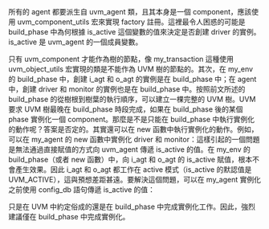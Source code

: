所有的 agent 都要派生自 uvm_agent 類，且其本身是一個 component，應該使用 uvm_component_utils 宏來實現 factory 註冊。這裡最令人困惑的可能是 build_phase 中為何根據 is_active 這個變數的值來決定是否創建 driver 的實例。is_active 是 uvm_agent 的一個成員變數。

只有 uvm_component 才能作為樹的節點，像 my_transaction 這種使用 uvm_object_utils 宏實現的類是不能作為 UVM 樹的節點的。其次，在 my_env 的 build_phase 中，創建 i_agt 和 o_agt 的實例是在 build_phase 中；在 agent 中，創建 driver 和 monitor 的實例也是在 build_phase 中。按照前文所述的 build_phase 的從樹根到樹葉的執行順序，可以建立一棵完整的 UVM 樹。UVM 要求 UVM 樹最晚在 build_phase 時段完成，如果在 build_phase 後的某個 phase 實例化一個 component。那麼是不是只能在 build_phase 中執行實例化的動作呢？答案是否定的。其實還可以在 new 函數中執行實例化的動作。例如，可以在 my_agent 的 new 函數中實例化 driver 和 monitor：這樣引起的一個問題是無法通過直接賦值的方式向 uvm_agent 傳遞 is_active 的值。在 my_env 的 build_phase（或者 new 函數）中，向 i_agt 和 o_agt 的 is_active 賦值，根本不會產生效果。因此 i_agt 和 o_agt 都工作在 active 模式（is_active 的默認值是 UVM_ACTIVE），這與預想差距甚遠。要解決這個問題，可以在 my_agent 實例化之前使用 config_db 語句傳遞 is_active 的值：

只是在 UVM 中約定俗成的還是在 build_phase 中完成實例化工作。因此，強烈建議僅在 build_phase 中完成實例化。

